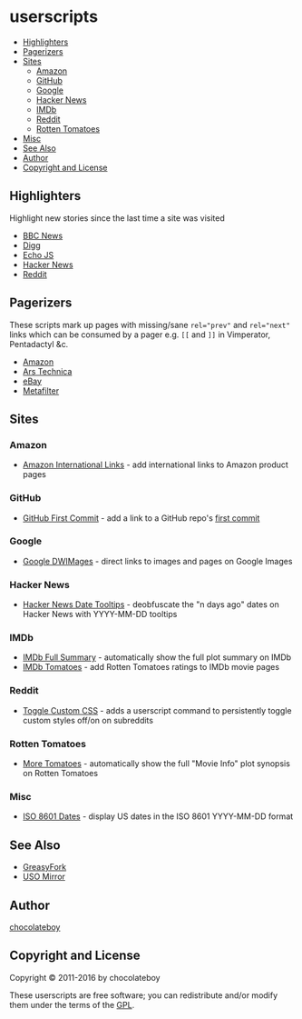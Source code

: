 # userscripts

- [Highlighters](#highlighters)
- [Pagerizers](#pagerizers)
- [Sites](#sites)
    - [Amazon](#amazon)
    - [GitHub](#github)
    - [Google](#google)
    - [Hacker News](#hacker-news)
    - [IMDb](#imdb)
    - [Reddit](#reddit)
    - [Rotten Tomatoes](#rotten-tomatoes)
- [Misc](#misc)
- [See Also](#see-also)
- [Author](#author)
- [Copyright and License](#copyright-and-license)

## Highlighters

Highlight new stories since the last time a site was visited

* [BBC News](https://github.com/chocolateboy/userscripts/raw/master/highlight_bbc_news.user.js)
* [Digg](https://github.com/chocolateboy/userscripts/raw/master/highlight_digg.user.js)
* [Echo JS](https://github.com/chocolateboy/userscripts/raw/master/highlight_echo_js.user.js)
* [Hacker News](https://github.com/chocolateboy/userscripts/raw/master/highlight_hacker_news.user.js)
* [Reddit](https://github.com/chocolateboy/userscripts/raw/master/highlight_reddit.user.js)

## Pagerizers

These scripts mark up pages with missing/sane `rel="prev"` and `rel="next"` links which can be consumed by a pager e.g. <code>[[</code> and <code>]]</code> in Vimperator, Pentadactyl &c.

* [Amazon](https://github.com/chocolateboy/userscripts/raw/master/pagerize_amazon.user.js)
* [Ars Technica](https://github.com/chocolateboy/userscripts/raw/master/pagerize_ars_technica.user.js)
* [eBay](https://github.com/chocolateboy/userscripts/raw/master/pagerize_ebay.user.js)
* [Metafilter](https://github.com/chocolateboy/userscripts/raw/master/pagerize_metafilter.user.js)

## Sites

### Amazon

* [Amazon International Links](https://github.com/chocolateboy/userscripts/raw/master/amazon_international_links.user.js) - add international links to Amazon product pages

### GitHub

* [GitHub First Commit](https://github.com/chocolateboy/userscripts/raw/master/github_first_commit.user.js) - add a link to a GitHub repo's [first commit](http://first-commit.com)

### Google

* [Google DWIMages](https://github.com/chocolateboy/userscripts/raw/master/google_dwimages.user.js) - direct links to images and pages on Google Images

### Hacker News

* [Hacker News Date Tooltips](https://github.com/chocolateboy/userscripts/raw/master/hacker_news_date_tooltips.user.js) - deobfuscate the "n days ago" dates on Hacker News with YYYY-MM-DD tooltips

### IMDb

* [IMDb Full Summary](https://github.com/chocolateboy/userscripts/raw/master/imdb_full_summary.user.js) - automatically show the full plot summary on IMDb
* [IMDb Tomatoes](https://github.com/chocolateboy/userscripts/raw/master/imdb_tomatoes.user.js) - add Rotten Tomatoes ratings to IMDb movie pages

### Reddit

* [Toggle Custom CSS](https://github.com/chocolateboy/userscripts/raw/master/reddit_toggle_custom_css.user.js) - adds a userscript command to persistently toggle custom styles off/on on subreddits

### Rotten Tomatoes

* [More Tomatoes](https://github.com/chocolateboy/userscripts/raw/master/more_tomatoes.user.js) - automatically show the full "Movie Info" plot synopsis on Rotten Tomatoes

### Misc

* [ISO 8601 Dates](https://github.com/chocolateboy/userscripts/raw/master/iso_8601_dates.user.js) - display US dates in the ISO 8601 YYYY-MM-DD format

## See Also

* [GreasyFork](https://greasyfork.org/en/users/23939-chocolateboy)
* [USO Mirror](http://userscripts-mirror.org/users/3169/scripts)

## Author

[chocolateboy](mailto:chocolate@cpan.org)

## Copyright and License

Copyright © 2011-2016 by chocolateboy

These userscripts are free software; you can redistribute and/or modify them under the
terms of the [GPL](http://www.gnu.org/copyleft/gpl.html).
